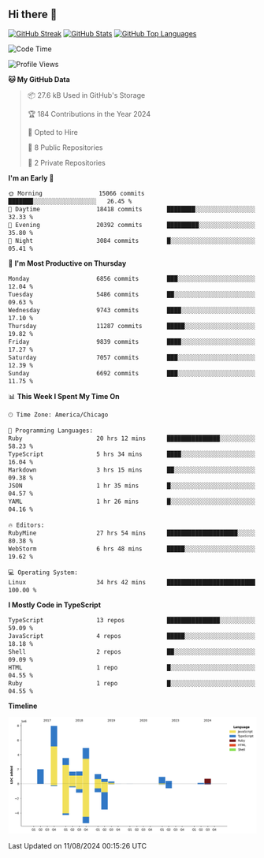 ## Hi there 👋

<!--
- 🔭 I’m currently working on ...
- 🌱 I’m currently learning ...
- 👯 I’m looking to collaborate on ...
- 🤔 I’m looking for help with ...
- 💬 Ask me about ...
- 📫 How to reach me: ...
- 😄 Pronouns: ...
- ⚡ Fun fact: ...
-->

[![GitHub Streak](https://github-readme-streak-stats.herokuapp.com?user=jameswlane&theme=tokyonight)](https://git.io/streak-stats)
[![GitHub Stats](https://github-readme-stats.vercel.app/api?username=jameswlane&show_icons=true&theme=tokyonight)](https://github-readme-stats.vercel.app)
[![GitHub Top Languages](https://github-readme-stats.vercel.app/api/top-langs?username=jameswlane&show_icons=true&locale=en&layout=compact&theme=tokyonight)](https://github-readme-stats.vercel.app)


<!--START_SECTION:waka-->
![Code Time](http://img.shields.io/badge/Code%20Time-72%20hrs%207%20mins-blue)

![Profile Views](http://img.shields.io/badge/Profile%20Views-30-blue)

**🐱 My GitHub Data** 

> 📦 27.6 kB Used in GitHub's Storage 
 > 
> 🏆 184 Contributions in the Year 2024
 > 
> 💼 Opted to Hire
 > 
> 📜 8 Public Repositories 
 > 
> 🔑 2 Private Repositories 
 > 
**I'm an Early 🐤** 

```text
🌞 Morning                15066 commits       ███████░░░░░░░░░░░░░░░░░░   26.45 % 
🌆 Daytime                18418 commits       ████████░░░░░░░░░░░░░░░░░   32.33 % 
🌃 Evening                20392 commits       █████████░░░░░░░░░░░░░░░░   35.80 % 
🌙 Night                  3084 commits        █░░░░░░░░░░░░░░░░░░░░░░░░   05.41 % 
```
📅 **I'm Most Productive on Thursday** 

```text
Monday                   6856 commits        ███░░░░░░░░░░░░░░░░░░░░░░   12.04 % 
Tuesday                  5486 commits        ██░░░░░░░░░░░░░░░░░░░░░░░   09.63 % 
Wednesday                9743 commits        ████░░░░░░░░░░░░░░░░░░░░░   17.10 % 
Thursday                 11287 commits       █████░░░░░░░░░░░░░░░░░░░░   19.82 % 
Friday                   9839 commits        ████░░░░░░░░░░░░░░░░░░░░░   17.27 % 
Saturday                 7057 commits        ███░░░░░░░░░░░░░░░░░░░░░░   12.39 % 
Sunday                   6692 commits        ███░░░░░░░░░░░░░░░░░░░░░░   11.75 % 
```


📊 **This Week I Spent My Time On** 

```text
🕑︎ Time Zone: America/Chicago

💬 Programming Languages: 
Ruby                     20 hrs 12 mins      ███████████████░░░░░░░░░░   58.23 % 
TypeScript               5 hrs 34 mins       ████░░░░░░░░░░░░░░░░░░░░░   16.04 % 
Markdown                 3 hrs 15 mins       ██░░░░░░░░░░░░░░░░░░░░░░░   09.38 % 
JSON                     1 hr 35 mins        █░░░░░░░░░░░░░░░░░░░░░░░░   04.57 % 
YAML                     1 hr 26 mins        █░░░░░░░░░░░░░░░░░░░░░░░░   04.16 % 

🔥 Editors: 
RubyMine                 27 hrs 54 mins      ████████████████████░░░░░   80.38 % 
WebStorm                 6 hrs 48 mins       █████░░░░░░░░░░░░░░░░░░░░   19.62 % 

💻 Operating System: 
Linux                    34 hrs 42 mins      █████████████████████████   100.00 % 
```

**I Mostly Code in TypeScript** 

```text
TypeScript               13 repos            ███████████████░░░░░░░░░░   59.09 % 
JavaScript               4 repos             █████░░░░░░░░░░░░░░░░░░░░   18.18 % 
Shell                    2 repos             ██░░░░░░░░░░░░░░░░░░░░░░░   09.09 % 
HTML                     1 repo              █░░░░░░░░░░░░░░░░░░░░░░░░   04.55 % 
Ruby                     1 repo              █░░░░░░░░░░░░░░░░░░░░░░░░   04.55 % 
```



**Timeline**

![Lines of Code chart](https://raw.githubusercontent.com/jameswlane/jameswlane/main/assets/bar_graph.png)


 Last Updated on 11/08/2024 00:15:26 UTC
<!--END_SECTION:waka-->
